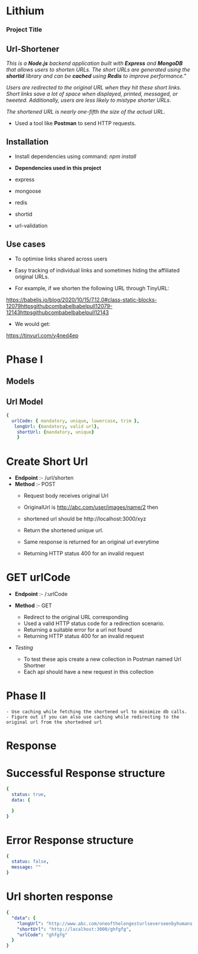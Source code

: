 # Lithium

### Project Title
  ##  Url-Shortener

*This is a **Node.js** backend application built with **Express** and **MongoDB** that allows users to shorten URLs. The short URLs are generated using the **shortid** library and can be **cached** using **Redis** to improve performance.*"

*Users are redirected to the original URL when they hit these short links. Short links save a lot of space when displayed, printed, messaged, or tweeted. Additionally, users are less likely to mistype shorter URLs*.

*The shortened URL is nearly one-fifth the size of the actual URL.*

- Used a tool like **Postman** to send HTTP requests.

## Installation
- Install dependencies using command: *npm install*

- **Dependencies used in this project**
- express
- mongoose
- redis
- shortid
- url-validation

## Use cases
- To optimise links shared across users
- Easy tracking of individual links and sometimes hiding the affiliated original URLs.

- For example, if we shorten the following URL through TinyURL:

https://babeljs.io/blog/2020/10/15/7.12.0#class-static-blocks-12079httpsgithubcombabelbabelpull12079-12143httpsgithubcombabelbabelpull12143

- We would get:

https://tinyurl.com/y4ned4ep



# Phase I
## Models
## Url Model

```yaml
{ 
  urlCode: { mandatory, unique, lowercase, trim },
   longUrl: {mandatory, valid url},
    shortUrl: {mandatory, unique} 
    }
```
# Create Short Url
 - **Endpoint** :- /url/shorten
 - **Method** :- POST
    - Request body receives original Url

    -  OriginalUrl is http://abc.com/user/images/name/2 then
    -  shortened url should be http://localhost:3000/xyz
    - Return the shortened unique url. 
    - Same response is returned for an original url everytime
    - Returning HTTP status 400 for an invalid request

# GET urlCode
 - **Endpoint** :- /:urlCode
 - **Method** :- GET
    - Redirect to the original URL corresponding
    - Used a valid HTTP status code for a redirection scenario.
    - Returning a suitable error for a url not found
    - Returning HTTP status 400 for an invalid request

- *Testing*
    - To test these apis create a new collection in Postman named  Url Shortner
    - Each api should have a new request in this collection

# Phase II
    - Use caching while fetching the shortened url to minimize db calls.
    - Figure out if you can also use caching while redirecting to the original url from the shortedned url

# Response
# Successful Response structure
```yaml
{
  status: true,
  data: {

  }
}
```

# Error Response structure
```yaml
{
  status: false,
  message: ""
}
```

# Url shorten response

```yaml
{
  "data": {
    "longUrl": "http://www.abc.com/oneofthelongesturlseverseenbyhumans.com",
    "shortUrl": "http://localhost:3000/ghfgfg",
    "urlCode": "ghfgfg"
  } 
}
```